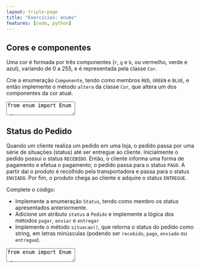 ```yaml
---
layout: triple-page
title: "Exercícios: enums"
features: [code, python]
---
```


## Cores e componentes

Uma cor é formada por três componentes (`r`, `g` e `b`, ou vermelho, verde e azul), variando de 0 a 255, e é representada pela classe `Cor`. 

Crie a enumeração `Componente`, tendo como membros `RED`, `GREEN` e `BLUE`, e então implemente o método `altera` da classe `Cor`, que altera um dos componentes da cor atual.

<textarea class="code lang-python">
from enum import Enum

class Componente:
  pass

class Cor:
  def __init__(self, r, g, b):
    self.r = r
    self.g = g
    self.b = b
  
  def altera(self, componente, valor):
    pass

  def __eq__(self, o):
    return self.r == o.r and self.g == o.g and self.b == o.b

### Testes
c = Cor(1, 2, 3)
c.altera(Componente.RED, 128)
assert c.r == 128 and c.g == 2 and c.b == 3

c = Cor(1, 2, 3)
c.altera(Componente.GREEN, 100)
assert c.r == 1 and c.g == 100 and c.b == 3

c = Cor(1, 2, 3)
c.altera(Componente.BLUE, 255)
assert c.r == 1 and c.g == 2 and c.b == 255

assert isinstance(Componente.RED, Enum)
</textarea>

## Status do Pedido

Quando um cliente realiza um pedido em uma loja, o pedido passa por uma série de situações (status) até ser entregue ao cliente. Inicialmente o pedido possui o status `RECEBIDO`. Então, o cliente informa uma forma de pagamento e efetua o pagamento; o pedido passa para o status `PAGO`. A partir daí o produto é recolhido pela transportadora e passa para o status `ENVIADO`. Por fim, o produto chega ao cliente e adquire o status `ENTREGUE`.

Complete o código:

- Implemente a enumeração `Status`, tendo como membro os status apresentados anteriormente.
- Adicione um atributo `status` a `Pedido` e implemente a lógica dos métodos `pagar`, `enviar` e `entregar`
- Implemente o método `situacao()`, que retorna o status do pedido como string, em letras minúsculas (podendo ser `recebido`, `pago`, `enviado` ou `entregue`).

<textarea class="code lang-python">
from enum import Enum

class Status:
  pass

class Pedido:
  def __init__(self, valor):
    self.valor = valor

  def pagar(self, forma_de_pagamento):
    pass
  
  def enviar(self, transportadora):
    pass
  
  def entregar(self):
    pass
  
  def situacao(self):
    return ''

### Testes
import unittest

class TestPedido(unittest.TestCase):
  def test_pedido_novo(self):
    p = Pedido()
    self.assertEqual(p.status, Status.RECEBIDO)
  
  def test_pedido_pago(self):
    p = Pedido()
    p.pagar('pix')
    self.assertEqual(p.status, Status.PAGO)

  def test_pedido_enviado(self):
    p = Pedido()
    p.enviar('ufbalog')
    self.assertEqual(p.status, Status.RECEBIDO)
    p.pagar('pix')
    p.enviar('ufbalog')
    self.assertEqual(p.status, Status.ENVIADO)

  def test_pedido_entregue(self):
    p = Pedido()
    p.entregar()
    self.assertEqual(p.status, Status.RECEBIDO)
    p.pagar('pix')
    p.entregar()
    self.assertEqual(p.status, Status.PAGO)
    p.enviar('ufbalog')
    p.entregar()
    self.assertEqual(p.status, Status.ENTREGUE)

  def test_situacao(self):
    p = Pedido()
    self.assertEqual(p.situacao(), 'recebido')
    p.pagar('pix')
    self.assertEqual(p.situacao(), 'pago')
    p.enviar('ufbalog')
    self.assertEqual(p.situacao(), 'enviado')
    p.entregar()
    self.assertEqual(p.situacao(), 'entregue')

  def test_enum(self):
    self.assertTrue(isinstance(Status.RECEBIDO, Status))
    self.assertTrue(isinstance(Status.RECEBIDO, Enum))

if __name__ == '__main__':
  import sys
  unittest.main(exit=False)
</textarea>
